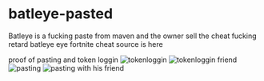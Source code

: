 # batleye-pasted
Batleye is a fucking paste from maven and the owner sell the cheat
fucking retard
batleye eye fortnite cheat source is here

proof of pasting and token loggin
![tokenloggin](https://cdn.discordapp.com/attachments/728122635321606164/757631928148164668/unknown.png)
![tokenloggin friend](https://cdn.discordapp.com/attachments/728122635321606164/757632463571779624/unknown.png)
![pasting](https://cdn.discordapp.com/attachments/728122635321606164/757627426942484480/unknown.png)
![pasting with his friend](https://cdn.discordapp.com/attachments/728122635321606164/757626356870676510/unknown.png)
